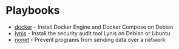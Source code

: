 Playbooks
=========

* [docker](docker) - Install Docker Engine and Docker Compose on Debian
* [lynis](lynis) - Install the security audit tool Lynis on Debian or Ubuntu
* [nonet](nonet) - Prevent programs from sending data over a network

